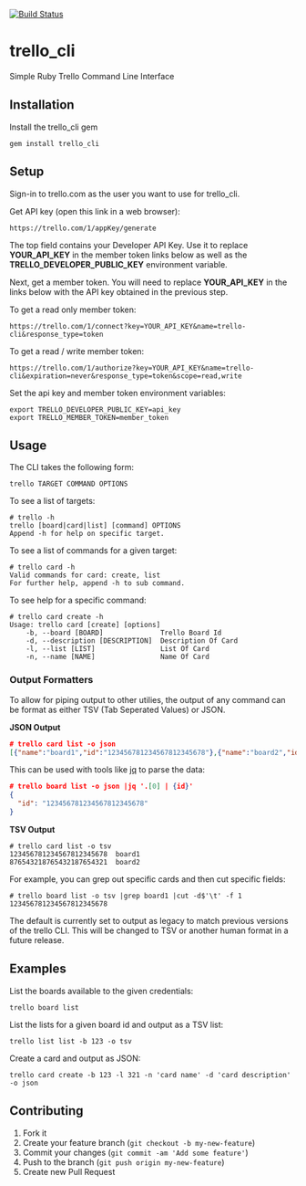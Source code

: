 [![Build Status](https://secure.travis-ci.org/brettweavnet/trello_cli.png)](http://travis-ci.org/brettweavnet/trello_cli)

# trello_cli

Simple Ruby Trello Command Line Interface

## Installation

Install the trello_cli gem

    gem install trello_cli

## Setup

Sign-in to trello.com as the user you want to use for trello_cli.

Get API key (open this link in a web browser):

    https://trello.com/1/appKey/generate

The top field contains your Developer API Key.  Use it to replace **YOUR_API_KEY** in the member token links below as well as the **TRELLO_DEVELOPER_PUBLIC_KEY** environment variable.

Next, get a member token. You will need to replace **YOUR_API_KEY** in the links below with the API key obtained in the previous step.

To get a read only member token:

    https://trello.com/1/connect?key=YOUR_API_KEY&name=trello-cli&response_type=token

To get a read / write member token:

    https://trello.com/1/authorize?key=YOUR_API_KEY&name=trello-cli&expiration=never&response_type=token&scope=read,write

Set the api key and member token environment variables:

    export TRELLO_DEVELOPER_PUBLIC_KEY=api_key
    export TRELLO_MEMBER_TOKEN=member_token

## Usage

The CLI takes the following form:

    trello TARGET COMMAND OPTIONS

To see a list of targets:

    # trello -h
    trello [board|card|list] [command] OPTIONS
    Append -h for help on specific target.

To see a list of commands for a given target:

    # trello card -h
    Valid commands for card: create, list
    For further help, append -h to sub command.

To see help for a specific command:

    # trello card create -h
    Usage: trello card [create] [options]
        -b, --board [BOARD]              Trello Board Id
        -d, --description [DESCRIPTION]  Description Of Card
        -l, --list [LIST]                List Of Card
        -n, --name [NAME]                Name Of Card

### Output Formatters

To allow for piping output to other utilies, the output of any command can
be format as either TSV (Tab Seperated Values) or JSON.

**JSON Output**

```json
# trello card list -o json
[{"name":"board1","id":"123456781234567812345678"},{"name":"board2","id":"876543218765432187654321"}]
```

This can be used with tools like [jq](http://stedolan.github.io/jq/) to parse the data:

```json
# trello board list -o json |jq '.[0] | {id}'
{
  "id": "123456781234567812345678"
}
```

**TSV Output**

```
# trello card list -o tsv
123456781234567812345678  board1
876543218765432187654321  board2
```

For example, you can grep out specific cards and then cut specific fields:

```
# trello board list -o tsv |grep board1 |cut -d$'\t' -f 1
123456781234567812345678
```

The default is currently set to output as legacy to match previous versions
of the trello CLI. This will be changed to TSV or another human format in a
future release.

## Examples

List the boards available to the given credentials:

    trello board list

List the lists for a given board id and output as a TSV list:

    trello list list -b 123 -o tsv

Create a card and output as JSON:

    trello card create -b 123 -l 321 -n 'card name' -d 'card description' -o json

## Contributing

1. Fork it
2. Create your feature branch (`git checkout -b my-new-feature`)
3. Commit your changes (`git commit -am 'Add some feature'`)
4. Push to the branch (`git push origin my-new-feature`)
5. Create new Pull Request
